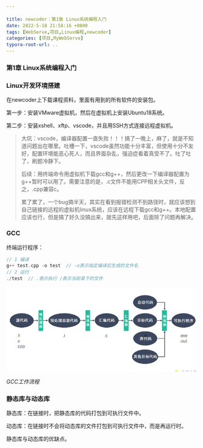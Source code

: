 ```yaml
---

title: newcoder：第1章 Linux系统编程入门
date: 2022-5-18 21:58:16 +0800
tags: [WebServe,项目,Linux编程,newcoder]
categories: [项目,MyWebServe]
typora-root-url: ..
---
```


### 第1章 Linux系统编程入门

### Linux开发环境搭建

在newcoder上下载课程资料，里面有用到的所有软件的安装包。

第一步：安装VMware虚拟机，然后在虚拟机上安装Ubuntu18系统。

第二步：安装xshell、xftp、vscode，并且用SSH方式连接远程虚拟机。

> 大坑：vscode，编译器配置一直失败！！！搞了一晚上，麻了，就是不知道问题出在哪里。吐槽一下，vscode虽然功能十分丰富，但使用十分不友好，配置环境能恶心死人，而且界面杂乱，强迫症看着真受不了。吐了吐了，刷题冷静下。
>
> 后续：用终端命令用虚拟机下载gcc和g++，然后更改一下编译器配置为g++暂时可以用了。需要注意的是，.c文件不能用CPP相关头文件，反之，.cpp兼容c。
>
> 累了累了，一个bug搞半天，其实在看到报错检测不到路径时，就应该想到自己链接的远程的虚拟机linux系统，应该在远程下载gcc和g++。本地配置应该也行，但是搞了好久没搞出来，就先这样用吧，后面除了问题再解决。

### GCC

终端运行程序：

```c++
// 1 编译
g++ test.cpp -o test  // -o表示指定编译后生成的文件名
// 2 运行
./test  // .表示执行 /表示当前录下的文件
```

![GCC工作流程](/assets/images//GCC工作流程.png)

*GCC工作流程*

### 静态库与动态库

静态库：在链接时，把静态库的代码打包到可执行文件中。

动态库：在链接时不会将动态库的文件打包到可执行文件中，而是再运行时。

静态库与动态库的优缺点。


